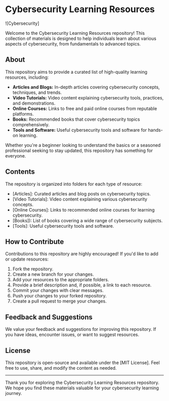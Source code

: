 # Cybersecurity Learning Resources

![Cybersecurity]

Welcome to the Cybersecurity Learning Resources repository! This collection of materials is designed to help individuals learn about various aspects of cybersecurity, from fundamentals to advanced topics.

## About

This repository aims to provide a curated list of high-quality learning resources, including:

- **Articles and Blogs:** In-depth articles covering cybersecurity concepts, techniques, and trends.
- **Video Tutorials:** Video content explaining cybersecurity tools, practices, and demonstrations.
- **Online Courses:** Links to free and paid online courses from reputable platforms.
- **Books:** Recommended books that cover cybersecurity topics comprehensively.
- **Tools and Software:** Useful cybersecurity tools and software for hands-on learning.

Whether you're a beginner looking to understand the basics or a seasoned professional seeking to stay updated, this repository has something for everyone.

## Contents

The repository is organized into folders for each type of resource:

- [Articles]: Curated articles and blog posts on cybersecurity topics.
- [Video Tutorials]: Video content explaining various cybersecurity concepts.
- [Online Courses]: Links to recommended online courses for learning cybersecurity.
- [Books]): List of books covering a wide range of cybersecurity subjects.
- [Tools]: Useful cybersecurity tools and software.

## How to Contribute

Contributions to this repository are highly encouraged! If you'd like to add or update resources:

1. Fork the repository.
2. Create a new branch for your changes.
3. Add your resources to the appropriate folders.
4. Provide a brief description and, if possible, a link to each resource.
5. Commit your changes with clear messages.
6. Push your changes to your forked repository.
7. Create a pull request to merge your changes.

## Feedback and Suggestions

We value your feedback and suggestions for improving this repository. If you have ideas, encounter issues, or want to suggest resources.

## License

This repository is open-source and available under the [MIT License]. Feel free to use, share, and modify the content as needed.

---

Thank you for exploring the Cybersecurity Learning Resources repository. We hope you find these materials valuable for your cybersecurity learning journey.
